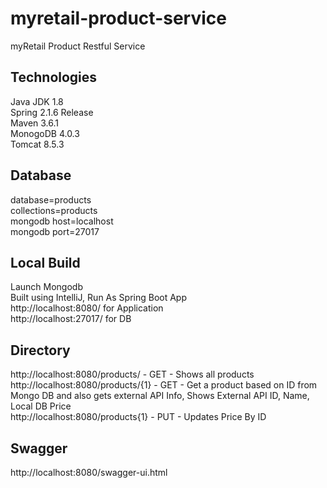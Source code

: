# myretail-product-service
myRetail Product Restful Service

## Technologies
Java JDK 1.8<br>
Spring 2.1.6 Release<br>
Maven 3.6.1<br>
MonogoDB 4.0.3<br>
Tomcat 8.5.3<br>

## Database
database=products<br>
collections=products<br>
mongodb host=localhost<br>
mongodb port=27017<br>

## Local Build
Launch Mongodb<br>
Built using IntelliJ, Run As Spring Boot App<br>
http://localhost:8080/ for Application<br>
http://localhost:27017/ for DB<br>

## Directory
http://localhost:8080/products/ - GET - Shows all products<br>
http://localhost:8080/products/{1} - GET - Get a product based on ID from Mongo DB and also gets external API Info, Shows External API ID, Name, Local DB Price<br>
http://localhost:8080/products{1} - PUT - Updates Price By ID<br>

## Swagger
http://localhost:8080/swagger-ui.html